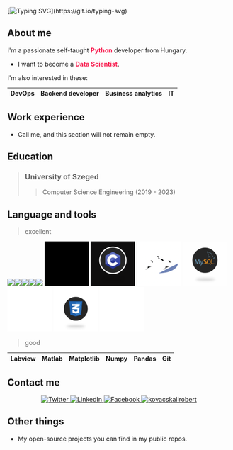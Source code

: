 [![Typing SVG](https://readme-typing-svg.demolab.com?font=Fira+Code&size=35&pause=1000&color=F71D4F&center=true&vCenter=true&width=440&height=200&lines=Valar+Morghulis!)](https://git.io/typing-svg)

## About me

I'm a passionate self-taught <span style="color:#F71D4F">**Python**</span> developer from Hungary.

- I want to become a <span style="color:#F71D4F">**Data Scientist**</span>.

I'm also interested in these:



| DevOps  | Backend developer  | Business analytics  | IT  |
|---|---|---|---|



## Work experience

- Call me, and this section will not remain empty.

## Education

> ### **University of Szeged**
>> Computer Science Engineering (2019 - 2023)

## Language and tools

> excellent

<p align="">
  <img src="https://media3.giphy.com/media/ln7z2eWriiQAllfVcn/200w.webp" width="100"><img src="https://i.giphy.com/media/LMt9638dO8dftAjtco/200.webp" width="100"><img src="https://i.giphy.com/media/eNAsjO55tPbgaor7ma/200w.webp" width="100"><img src="https://i.giphy.com/media/KzJkzjggfGN5Py6nkT/200.webp" width="100"><img src="https://i.giphy.com/media/IdyAQJVN2kVPNUrojM/200.webp" width="100">   <img src="resources/animation_500_l892c69h.gif" width="100">  <img src="resources/animation_500_l892priv.gif" width="100"> <img src="resources/animation_500_l8937iqc.gif" width="100"> <img src="resources/animation_500_l893owrz.gif" width="100"> <img src="resources/54425-html-5.gif" width="100"> <img src="resources/63207-css3.gif" width="100">
  <img src="resources/giphy.gif" width="100">


</p>

> good



| Labview  	| Matlab  	| Matplotlib  	| Numpy  	| Pandas  	| Git  	|
|---	|---	|---	|--- |--- |--- |


## Contact me

<p align="center">
  <a href="https://twitter.com/kali_kovacs" target="_blank">
    <img src="https://img.shields.io/badge/twitter-%231DA1F2.svg?&style=for-the-badge&logo=twitter&logoColor=white&color=071A2C" alt="Twitter"/>
  </a>
  <a href="https://www.linkedin.com/in/kovacskalirobert/" target="_blank">
    <img src="https://img.shields.io/badge/linkedin-%230077B5.svg?&style=for-the-badge&logo=linkedin&logoColor=white&color=071A2C" alt="LinkedIn"/>
  </a>
  <a href="https://www.facebook.com/profile.php?id=100008946247651" target="_blank">
    <img src="https://img.shields.io/badge/facebook-%231877F2.svg?&style=for-the-badge&logo=facebook&logoColor=white&color=071A2C" alt="Facebook"/>
  </a>
  <a href="https://kovacskalirobert.github.io" target="_blank">
    <img src="https://img.shields.io/badge/mywebsite-%231877F2.svg?&style=for-the-badge&logo=kovacs&logoColor=white&color=071A2C" alt="kovacskalirobert"/>
  </a>
</p>

## Other things

- My open-source projects you can find in my public repos.

